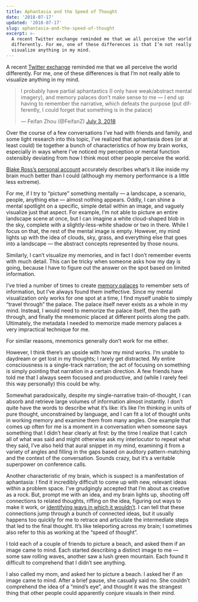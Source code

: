 ```yaml
---
title: Aphantasia and the Speed of Thought
date: '2018-07-17'
updated: '2018-07-17'
slug: aphantasia-and-the-speed-of-thought
excerpt: >-
  A recent Twitter exchange reminded me that we all perceive the world
  differently. For me, one of these differences is that I’m not really able to
  visualize anything in my mind.
---
```



A recent [Twitter exchange](https://twitter.com/FeifanZ/status/1014227092882374656) reminded me that we all perceive the world differently. For me, one of these differences is that I’m not really able to visualize anything in my mind.

<blockquote class="twitter-tweet"><p lang="en" dir="ltr">I probably have partial aphantastics (I only have weak/abstract mental imagery), and memory palaces don’t make sense to me — I end up having to remember the narrative, which defeats the purpose (put differently, I could forget that something is in the palace)</p>&mdash; Feifan Zhou (@FeifanZ) <a href="https://twitter.com/FeifanZ/status/1014227092882374656?ref_src=twsrc%5Etfw">July 3, 2018</a></blockquote> <script async src="https://platform.twitter.com/widgets.js" charset="utf-8"></script>

Over the course of a few conversations I’ve had with friends and family, and some light research into this topic, I’ve realized that aphantasia does (or at least could) tie together a bunch of characteristics of how my brain works, especially in ways where I’ve noticed my perception or mental function ostensibly deviating from how I think most other people perceive the world.

[Blake Ross’s personal account](https://www.facebook.com/notes/blake-ross/aphantasia-how-it-feels-to-be-blind-in-your-mind/10156834777480504/) accurately describes what’s it like inside my brain much better than I could (although my memory performance is a little less extreme).

For me, if I try to “picture” something mentally — a landscape, a scenario, people, anything else — almost nothing appears. Oddly, I can shine a mental spotlight on a specific, simple detail within an image, and vaguely visualize just that aspect. For example, I’m not able to picture an entire landscape scene at once, but I can imagine a white cloud-shaped blob in the sky, complete with a slightly-less-white shadow or two in there. While I focus on that, the rest of the mental image is empty. However, my mind lights up with the idea of clouds, sky, grass, and everything else that goes into a landscape — the abstract concepts represented by those nouns.

Similarly, I can’t visualize my memories, and in fact I don’t remember events with much detail. This can be tricky when someone asks how my day is going, because I have to figure out the answer on the spot based on limited information.

I’ve tried a number of times to create [memory palaces](https://artofmemory.com/wiki/How_to_Build_a_Memory_Palace) to remember sets of information, but I’ve always found them ineffective. Since my mental visualization only works for one spot at a time, I find myself unable to simply “travel through” the palace. The palace itself never exists as a whole in my mind. Instead, I would need to memorize the palace itself, then the path through, and finally the mnemonic placed at different points along the path. Ultimately, the metadata I needed to memorize made memory palaces a very impractical technique for me.

For similar reasons, mnemonics generally don’t work for me either.

However, I think there’s an upside with how my mind works. I’m unable to daydream or get lost in my thoughts; I rarely get distracted. My entire consciousness is a single-track narration; the act of focusing on something is simply pointing that narration in a certain direction. A few friends have told me that I always seem focused and productive, and (while I rarely feel this way personally) this could be why.

Somewhat paradoxically, despite my single-narrative train-of-thought, I can absorb and retrieve large volumes of information almost instantly. I don’t quite have the words to describe what it’s like: it’s like I’m thinking in units of pure thought, unconstrained by language, and I can fit a lot of thought units in working memory and examine them from many angles. One example that comes up often for me is a moment in a conversation when someone says something that I didn’t hear clearly at first: by the time I realize that I catch all of what was said and might otherwise ask my interlocutor to repeat what they said, I’ve also held that aural snippet in my mind, examining it from a variety of angles and filling in the gaps based on auditory pattern-matching and the context of the conversation. Sounds crazy, but it’s a veritable superpower on conference calls.

Another characteristic of my brain, which is suspect is a manifestation of aphantasia: I find it incredibly difficult to come up with new, relevant ideas within a problem space. I’ve grudgingly accepted that I’m about as creative as a rock. But, prompt me with an idea, and my brain lights up, shooting off connections to related thoughts, riffing on the idea, figuring out ways to make it work, or [identifying ways in which it wouldn’t](http://feifan.blog/2018/06/25/so-what-ness/). I can tell that these connections jump through a bunch of connected ideas, but it usually happens too quickly for me to retrace and articulate the intermediate steps that led to the final thought. It’s like teleporting across my brain; I sometimes also refer to this as working at the “speed of thought”.

I told each of a couple of friends to picture a beach, and asked them if an image came to mind. Each started describing a distinct image to me — some saw rolling waves, another saw a lush green mountain. Each found it difficult to comprehend that I didn’t see anything.

I also called my mom, and asked her to picture a beach. I asked her if an image came to mind. After a brief pause, she casually said no. She couldn’t comprehend the idea of a “mind’s eye”, and thought it was the strangest thing that other people could apparently conjure visuals in their mind.